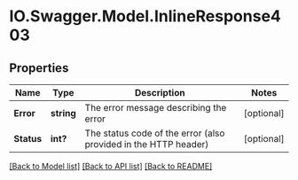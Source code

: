 # IO.Swagger.Model.InlineResponse403
## Properties

Name | Type | Description | Notes
------------ | ------------- | ------------- | -------------
**Error** | **string** | The error message describing the error | [optional] 
**Status** | **int?** | The status code of the error (also provided in the HTTP header) | [optional] 

[[Back to Model list]](../README.md#documentation-for-models) [[Back to API list]](../README.md#documentation-for-api-endpoints) [[Back to README]](../README.md)

